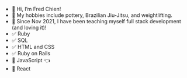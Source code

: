 - 👋 Hi, I’m Fred Chien!
- 👀 My hobbies include pottery, Brazilian Jiu-Jitsu, and weightlifting.
- 🌱 Since Nov 2021, I have been teaching myself full stack development (and loving it)!
- ✅ Ruby
- ✅ SQL
- ✅ HTML and CSS
- ✅ Ruby on Rails 
- 🎯 JavaScript 👈
- 🎯 React
